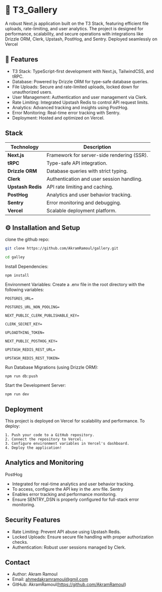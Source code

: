 # 🚀 T3_Gallery

A robust Next.js application built on the T3 Stack, featuring efficient file uploads, rate-limiting, and user analytics. The project is designed for performance, scalability, and secure operations with integrations like Drizzle ORM, Clerk, Upstash, PostHog, and Sentry. Deployed seamlessly on Vercel

## 🌟 Features

- T3 Stack: TypeScript-first development with Next.js, TailwindCSS, and tRPC.
- Database: Powered by Drizzle ORM for type-safe database queries.
- File Uploads: Secure and rate-limited uploads, locked down for unauthorized users.
- User Management: Authentication and user management via Clerk.
- Rate Limiting: Integrated Upstash Redis to control API request limits.
- Analytics: Advanced tracking and insights using PostHog.
- Error Monitoring: Real-time error tracking with Sentry.
- Deployment: Hosted and optimized on Vercel.

## Stack

| **Technology**    | **Description**                            |
| ----------------- | ------------------------------------------ |
| **Next.js**       | Framework for server-side rendering (SSR). |
| **tRPC**          | Type-safe API integration.                 |
| **Drizzle ORM**   | Database queries with strict typing.       |
| **Clerk**         | Authentication and user session handling.  |
| **Upstash Redis** | API rate limiting and caching.             |
| **PostHog**       | Analytics and user behavior tracking.      |
| **Sentry**        | Error monitoring and debugging.            |
| **Vercel**        | Scalable deployment platform.              |

## ⚙️ Installation and Setup

clone the github repo:

```bash
git clone https://github.com/AkramRamoul/gallery.git

cd galley
```

Install Dependencies:

```
npm install
```

Environment Variables: Create a .env file in the root directory with the following variables:

```
POSTGRES_URL=

POSTGRES_URL_NON_POOLING=

NEXT_PUBLIC_CLERK_PUBLISHABLE_KEY=

CLERK_SECRET_KEY=

UPLOADTHING_TOKEN=

NEXT_PUBLIC_POSTHOG_KEY=

UPSTASH_REDIS_REST_URL=

UPSTASH_REDIS_REST_TOKEN=
```

Run Database Migrations (using Drizzle ORM):

```
npm run db:push
```

Start the Development Server:

```
npm run dev

```

## Deployment

This project is deployed on Vercel for scalability and performance. To deploy:

    1. Push your code to a GitHub repository.
    2. Connect the repository to Vercel.
    3. Configure environment variables in Vercel's dashboard.
    4. Deploy the application!

## Analytics and Monitoring

PostHog

- Integrated for real-time analytics and user behavior tracking.
- To access, configure the API key in the .env file.
  Sentry
- Enables error tracking and performance monitoring.
- Ensure SENTRY_DSN is properly configured for full-stack error monitoring.

## Security Features

- Rate Limiting: Prevent API abuse using Upstash Redis.
- Locked Uploads: Ensure secure file handling with proper authorization checks.
- Authentication: Robust user sessions managed by Clerk.

## Contact

- Author: Akram Ramoul
- Email: ahmedakramramoul@gmil.com
- GitHub: AkramRamoul(https://github.com/AkramRamoul)
